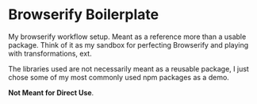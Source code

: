 Browserify Boilerplate
======================

My browserify workflow setup. Meant as a reference more than a usable package. Think of it as my sandbox for perfecting Browserify and playing with transformations, ext.

The libraries used are not necessarily meant as a reusable package, I just chose some of my most commonly used npm packages as a demo.

__Not Meant for Direct Use__.
